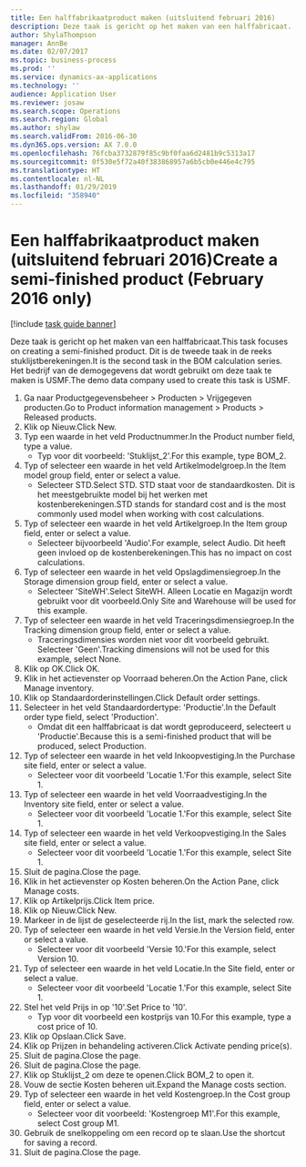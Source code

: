 ```yaml
---
title: Een halffabrikaatproduct maken (uitsluitend februari 2016)
description: Deze taak is gericht op het maken van een halffabricaat.
author: ShylaThompson
manager: AnnBe
ms.date: 02/07/2017
ms.topic: business-process
ms.prod: ''
ms.service: dynamics-ax-applications
ms.technology: ''
audience: Application User
ms.reviewer: josaw
ms.search.scope: Operations
ms.search.region: Global
ms.author: shylaw
ms.search.validFrom: 2016-06-30
ms.dyn365.ops.version: AX 7.0.0
ms.openlocfilehash: 76fcba3732879f85c9bf0faa6d2481b9c5313a17
ms.sourcegitcommit: 0f530e5f72a40f383868957a6b5cb0e446e4c795
ms.translationtype: HT
ms.contentlocale: nl-NL
ms.lasthandoff: 01/29/2019
ms.locfileid: "358940"
---
```

# <a name="create-a-semi-finished-product-february-2016-only"></a><span data-ttu-id="61bd3-103">Een halffabrikaatproduct maken (uitsluitend februari 2016)</span><span class="sxs-lookup"><span data-stu-id="61bd3-103">Create a semi-finished product (February 2016 only)</span></span>

[!include [task guide banner](../../includes/task-guide-banner.md)]

<span data-ttu-id="61bd3-104">Deze taak is gericht op het maken van een halffabricaat.</span><span class="sxs-lookup"><span data-stu-id="61bd3-104">This task focuses on creating a semi-finished product.</span></span> <span data-ttu-id="61bd3-105">Dit is de tweede taak in de reeks stuklijstberekeningen.</span><span class="sxs-lookup"><span data-stu-id="61bd3-105">It is the second task in the BOM calculation series.</span></span> <span data-ttu-id="61bd3-106">Het bedrijf van de demogegevens dat wordt gebruikt om deze taak te maken is USMF.</span><span class="sxs-lookup"><span data-stu-id="61bd3-106">The demo data company used to create this task is USMF.</span></span>

1. <span data-ttu-id="61bd3-107">Ga naar Productgegevensbeheer > Producten > Vrijgegeven producten.</span><span class="sxs-lookup"><span data-stu-id="61bd3-107">Go to Product information management > Products > Released products.</span></span>
2. <span data-ttu-id="61bd3-108">Klik op Nieuw.</span><span class="sxs-lookup"><span data-stu-id="61bd3-108">Click New.</span></span>
3. <span data-ttu-id="61bd3-109">Typ een waarde in het veld Productnummer.</span><span class="sxs-lookup"><span data-stu-id="61bd3-109">In the Product number field, type a value.</span></span>
    * <span data-ttu-id="61bd3-110">Typ voor dit voorbeeld: 'Stuklijst_2'.</span><span class="sxs-lookup"><span data-stu-id="61bd3-110">For this example, type BOM_2.</span></span>  
4. <span data-ttu-id="61bd3-111">Typ of selecteer een waarde in het veld Artikelmodelgroep.</span><span class="sxs-lookup"><span data-stu-id="61bd3-111">In the Item model group field, enter or select a value.</span></span>
    * <span data-ttu-id="61bd3-112">Selecteer STD.</span><span class="sxs-lookup"><span data-stu-id="61bd3-112">Select STD.</span></span> <span data-ttu-id="61bd3-113">STD staat voor de standaardkosten. Dit is het meestgebruikte model bij het werken met kostenberekeningen.</span><span class="sxs-lookup"><span data-stu-id="61bd3-113">STD stands for standard cost and is the most commonly used model when working with cost calculations.</span></span>  
5. <span data-ttu-id="61bd3-114">Typ of selecteer een waarde in het veld Artikelgroep.</span><span class="sxs-lookup"><span data-stu-id="61bd3-114">In the Item group field, enter or select a value.</span></span>
    * <span data-ttu-id="61bd3-115">Selecteer bijvoorbeeld 'Audio'.</span><span class="sxs-lookup"><span data-stu-id="61bd3-115">For example, select Audio.</span></span> <span data-ttu-id="61bd3-116">Dit heeft geen invloed op de kostenberekeningen.</span><span class="sxs-lookup"><span data-stu-id="61bd3-116">This has no impact on cost calculations.</span></span>  
6. <span data-ttu-id="61bd3-117">Typ of selecteer een waarde in het veld Opslagdimensiegroep.</span><span class="sxs-lookup"><span data-stu-id="61bd3-117">In the Storage dimension group field, enter or select a value.</span></span>
    * <span data-ttu-id="61bd3-118">Selecteer 'SiteWH'.</span><span class="sxs-lookup"><span data-stu-id="61bd3-118">Select SiteWH.</span></span> <span data-ttu-id="61bd3-119">Alleen Locatie en Magazijn wordt gebruikt voor dit voorbeeld.</span><span class="sxs-lookup"><span data-stu-id="61bd3-119">Only Site and Warehouse will be used for this example.</span></span>  
7. <span data-ttu-id="61bd3-120">Typ of selecteer een waarde in het veld Traceringsdimensiegroep.</span><span class="sxs-lookup"><span data-stu-id="61bd3-120">In the Tracking dimension group field, enter or select a value.</span></span>
    * <span data-ttu-id="61bd3-121">Traceringsdimensies worden niet voor dit voorbeeld gebruikt. Selecteer 'Geen'.</span><span class="sxs-lookup"><span data-stu-id="61bd3-121">Tracking dimensions will not be used for this example, select None.</span></span>  
8. <span data-ttu-id="61bd3-122">Klik op OK.</span><span class="sxs-lookup"><span data-stu-id="61bd3-122">Click OK.</span></span>
9. <span data-ttu-id="61bd3-123">Klik in het actievenster op Voorraad beheren.</span><span class="sxs-lookup"><span data-stu-id="61bd3-123">On the Action Pane, click Manage inventory.</span></span>
10. <span data-ttu-id="61bd3-124">Klik op Standaardorderinstellingen.</span><span class="sxs-lookup"><span data-stu-id="61bd3-124">Click Default order settings.</span></span>
11. <span data-ttu-id="61bd3-125">Selecteer in het veld Standaardordertype: 'Productie'.</span><span class="sxs-lookup"><span data-stu-id="61bd3-125">In the Default order type field, select 'Production'.</span></span>
    * <span data-ttu-id="61bd3-126">Omdat dit een halffabricaat is dat wordt geproduceerd, selecteert u 'Productie'.</span><span class="sxs-lookup"><span data-stu-id="61bd3-126">Because this is a semi-finished product that will be produced, select Production.</span></span>  
12. <span data-ttu-id="61bd3-127">Typ of selecteer een waarde in het veld Inkoopvestiging.</span><span class="sxs-lookup"><span data-stu-id="61bd3-127">In the Purchase site field, enter or select a value.</span></span>
    * <span data-ttu-id="61bd3-128">Selecteer voor dit voorbeeld 'Locatie 1.'</span><span class="sxs-lookup"><span data-stu-id="61bd3-128">For this example, select Site 1.</span></span>  
13. <span data-ttu-id="61bd3-129">Typ of selecteer een waarde in het veld Voorraadvestiging.</span><span class="sxs-lookup"><span data-stu-id="61bd3-129">In the Inventory site field, enter or select a value.</span></span>
    * <span data-ttu-id="61bd3-130">Selecteer voor dit voorbeeld 'Locatie 1.'</span><span class="sxs-lookup"><span data-stu-id="61bd3-130">For this example, select Site 1.</span></span>  
14. <span data-ttu-id="61bd3-131">Typ of selecteer een waarde in het veld Verkoopvestiging.</span><span class="sxs-lookup"><span data-stu-id="61bd3-131">In the Sales site field, enter or select a value.</span></span>
    * <span data-ttu-id="61bd3-132">Selecteer voor dit voorbeeld 'Locatie 1.'</span><span class="sxs-lookup"><span data-stu-id="61bd3-132">For this example, select Site 1.</span></span>  
15. <span data-ttu-id="61bd3-133">Sluit de pagina.</span><span class="sxs-lookup"><span data-stu-id="61bd3-133">Close the page.</span></span>
16. <span data-ttu-id="61bd3-134">Klik in het actievenster op Kosten beheren.</span><span class="sxs-lookup"><span data-stu-id="61bd3-134">On the Action Pane, click Manage costs.</span></span>
17. <span data-ttu-id="61bd3-135">Klik op Artikelprijs.</span><span class="sxs-lookup"><span data-stu-id="61bd3-135">Click Item price.</span></span>
18. <span data-ttu-id="61bd3-136">Klik op Nieuw.</span><span class="sxs-lookup"><span data-stu-id="61bd3-136">Click New.</span></span>
19. <span data-ttu-id="61bd3-137">Markeer in de lijst de geselecteerde rij.</span><span class="sxs-lookup"><span data-stu-id="61bd3-137">In the list, mark the selected row.</span></span>
20. <span data-ttu-id="61bd3-138">Typ of selecteer een waarde in het veld Versie.</span><span class="sxs-lookup"><span data-stu-id="61bd3-138">In the Version field, enter or select a value.</span></span>
    * <span data-ttu-id="61bd3-139">Selecteer voor dit voorbeeld 'Versie 10.'</span><span class="sxs-lookup"><span data-stu-id="61bd3-139">For this example, select Version 10.</span></span>  
21. <span data-ttu-id="61bd3-140">Typ of selecteer een waarde in het veld Locatie.</span><span class="sxs-lookup"><span data-stu-id="61bd3-140">In the Site field, enter or select a value.</span></span>
    * <span data-ttu-id="61bd3-141">Selecteer voor dit voorbeeld 'Locatie 1.'</span><span class="sxs-lookup"><span data-stu-id="61bd3-141">For this example, select Site 1.</span></span>  
22. <span data-ttu-id="61bd3-142">Stel het veld Prijs in op '10'.</span><span class="sxs-lookup"><span data-stu-id="61bd3-142">Set Price to '10'.</span></span>
    * <span data-ttu-id="61bd3-143">Typ voor dit voorbeeld een kostprijs van 10.</span><span class="sxs-lookup"><span data-stu-id="61bd3-143">For this example, type a cost price of 10.</span></span>  
23. <span data-ttu-id="61bd3-144">Klik op Opslaan.</span><span class="sxs-lookup"><span data-stu-id="61bd3-144">Click Save.</span></span>
24. <span data-ttu-id="61bd3-145">Klik op Prijzen in behandeling activeren.</span><span class="sxs-lookup"><span data-stu-id="61bd3-145">Click Activate pending price(s).</span></span>
25. <span data-ttu-id="61bd3-146">Sluit de pagina.</span><span class="sxs-lookup"><span data-stu-id="61bd3-146">Close the page.</span></span>
26. <span data-ttu-id="61bd3-147">Sluit de pagina.</span><span class="sxs-lookup"><span data-stu-id="61bd3-147">Close the page.</span></span>
27. <span data-ttu-id="61bd3-148">Klik op Stuklijst_2 om deze te openen.</span><span class="sxs-lookup"><span data-stu-id="61bd3-148">Click BOM_2 to open it.</span></span>
28. <span data-ttu-id="61bd3-149">Vouw de sectie Kosten beheren uit.</span><span class="sxs-lookup"><span data-stu-id="61bd3-149">Expand the Manage costs section.</span></span>
29. <span data-ttu-id="61bd3-150">Typ of selecteer een waarde in het veld Kostengroep.</span><span class="sxs-lookup"><span data-stu-id="61bd3-150">In the Cost group field, enter or select a value.</span></span>
    * <span data-ttu-id="61bd3-151">Selecteer voor dit voorbeeld: 'Kostengroep M1'.</span><span class="sxs-lookup"><span data-stu-id="61bd3-151">For this example, select Cost group M1.</span></span>  
30. <span data-ttu-id="61bd3-152">Gebruik de snelkoppeling om een record op te slaan.</span><span class="sxs-lookup"><span data-stu-id="61bd3-152">Use the shortcut for saving a record.</span></span>
31. <span data-ttu-id="61bd3-153">Sluit de pagina.</span><span class="sxs-lookup"><span data-stu-id="61bd3-153">Close the page.</span></span>

